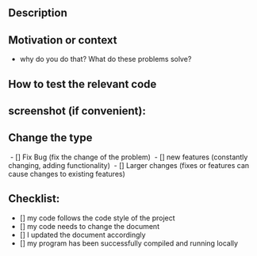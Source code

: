 <!--- Please briefly describe your changes in the title -->

## Description
<!--- Describe the details of your changes -->

## Motivation or context
- why do you do that? What do these problems solve?
<!--- If you are fixing the problem, please paste the link here -->

## How to test the relevant code
<!--- Please describe how to test your code, including your test environment and your test, the effect of your code, etc. -->

## screenshot (if convenient):

## Change the type
<!--- choose the type of your code, in front of the `` `fill in a x can -->
 - [] Fix Bug (fix the change of the problem)
 - [] new features (constantly changing, adding functionality)
 - [] Larger changes (fixes or features can cause changes to existing features)

## Checklist:
<!--- Make sure to complete the following actions before submitting
<!--- If you do not know these, do not be shy question! -->
- [] my code follows the code style of the project
- [] my code needs to change the document
- [] I updated the document accordingly
- [] my program has been successfully compiled and running locally
